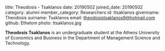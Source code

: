 title: Theodosis - Tsaklanos
date: 20190502
joined_date: 20190502
category: alumni
member_category: Researchers
id: ttsaklanos
givenname: Theodosis
surname: Tsaklanos
email: theodosistsaklanos9@hotmail.com
github: Ethelom
photo: ttsaklanos.jpg

**Theodosis Tsaklanos** is an undergraduate student at the Athens University of Economics and Business in the 
Department of Management Science and Technology.
